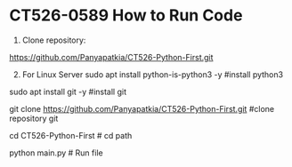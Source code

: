 ﻿# CT526-0589  How to Run Code
1. Clone repository:

https://github.com/Panyapatkia/CT526-Python-First.git

2. For Linux Server
sudo apt install python-is-python3 -y  #install python3

sudo apt install git -y  #install git

git clone https://github.com/Panyapatkia/CT526-Python-First.git  #clone repository git

cd CT526-Python-First  # cd path 

python main.py  # Run file
 